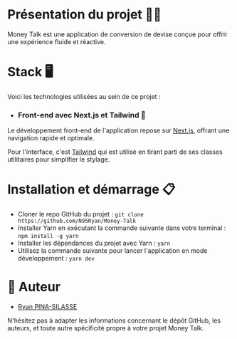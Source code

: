 
# Présentation du projet 👨‍🏫

Money Talk est une application de conversion de devise conçue pour offrir une expérience fluide et réactive.

# Stack 🖥️

Voici les technologies utilisées au sein de ce projet :

- ### Front-end avec Next.js et Tailwind 🚀
 
Le développement front-end de l'application repose sur [Next.js](https://nextjs.org/), offrant une navigation rapide et optimale.

Pour l'interface, c'est [Tailwind](https://tailwindcss.com/) qui est utilisé en tirant parti de ses classes utilitaires pour simplifier le stylage.

# Installation et démarrage 📋

- Cloner le repo GitHub du projet : `git clone https://github.com/N95Ryan/Money-Talk`
- Installer Yarn en exécutant la commande suivante dans votre terminal : `npm install -g yarn`
- Installer les dépendances du projet avec Yarn : `yarn`
- Utilisez la commande suivante pour lancer l'application en mode développement : `yarn dev`

# 👥 Auteur
- [Ryan PINA-SILASSE](https://github.com/N95Ryan)


N'hésitez pas à adapter les informations concernant le dépôt GitHub, les auteurs, et toute autre spécificité propre à votre projet Money Talk.
